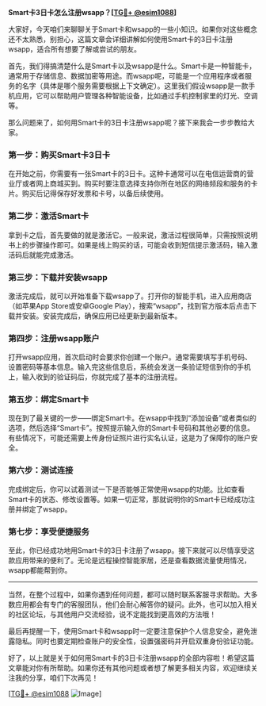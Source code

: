 **Smart卡3日卡怎么注册wsapp？[[TG💪+ @esim1088](https://t.me/s/esim1088)]**

大家好，今天咱们来聊聊关于Smart卡和wsapp的一些小知识。如果你对这些概念还不太熟悉，别担心，这篇文章会详细讲解如何使用Smart卡的3日卡注册wsapp，适合所有想要了解或尝试的朋友。

首先，我们得搞清楚什么是Smart卡以及wsapp是什么。Smart卡是一种智能卡，通常用于存储信息、数据加密等用途。而wsapp呢，可能是一个应用程序或者服务的名字（具体是哪个服务需要根据上下文确定）。这里我们假设wsapp是一款手机应用，它可以帮助用户管理各种智能设备，比如通过手机控制家里的灯光、空调等。

那么问题来了，如何用Smart卡的3日卡注册wsapp呢？接下来我会一步步教给大家。

### **第一步：购买Smart卡3日卡**
在开始之前，你需要有一张Smart卡的3日卡。这种卡通常可以在电信运营商的营业厅或者网上商城买到。购买时要注意选择支持你所在地区的网络频段和服务的卡片。购买后记得保存好发票和卡号，以备后续使用。

### **第二步：激活Smart卡**
拿到卡之后，首先要做的就是激活它。一般来说，激活过程很简单，只需按照说明书上的步骤操作即可。如果是线上购买的话，可能会收到短信提示激活码，输入激活码后就能完成激活。

### **第三步：下载并安装wsapp**
激活完成后，就可以开始准备下载wsapp了。打开你的智能手机，进入应用商店（如苹果App Store或安卓Google Play），搜索“wsapp”，找到官方版本后点击下载并安装。安装完成后，确保应用已经更新到最新版本。

### **第四步：注册wsapp账户**
打开wsapp应用，首次启动时会要求你创建一个账户。通常需要填写手机号码、设置密码等基本信息。输入完这些信息后，系统会发送一条验证短信到你的手机上，输入收到的验证码后，你就完成了基本的注册流程。

### **第五步：绑定Smart卡**
现在到了最关键的一步——绑定Smart卡。在wsapp中找到“添加设备”或者类似的选项，然后选择“Smart卡”。按照提示输入你的Smart卡号码和其他必要的信息。有些情况下，可能还需要上传身份证照片进行实名认证，这是为了保障你的账户安全。

### **第六步：测试连接**
完成绑定后，你可以试着测试一下是否能够正常使用wsapp的功能。比如查看Smart卡的状态、修改设置等。如果一切正常，那就说明你的Smart卡已经成功注册并绑定了wsapp。

### **第七步：享受便捷服务**
至此，你已经成功地用Smart卡的3日卡注册了wsapp。接下来就可以尽情享受这款应用带来的便利了。无论是远程操控智能家居，还是查看数据流量使用情况，wsapp都能帮到你。

---

当然，在整个过程中，如果你遇到任何问题，都可以随时联系客服寻求帮助。大多数应用都会有专门的客服团队，他们会耐心解答你的疑问。此外，也可以加入相关的社区论坛，与其他用户交流经验，说不定能找到更高效的方法哦！

最后再提醒一下，使用Smart卡和wsapp时一定要注意保护个人信息安全，避免泄露隐私。同时也要定期检查账户的安全性，设置强密码并开启双重身份验证功能。

好了，以上就是关于如何用Smart卡的3日卡注册wsapp的全部内容啦！希望这篇文章能对你有所帮助。如果你还有其他问题或者想了解更多相关内容，欢迎继续关注我的分享，咱们下次再见！

[[TG💪+ @esim1088](https://t.me/s/esim1088) ![Image](https://i.postimg.cc/4NQfJmqS/Snipaste-2025-05-13-00-14-12.png)]